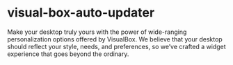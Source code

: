 # visual-box-auto-updater

Make your desktop truly yours with the power of wide-ranging personalization options offered by VisualBox. We believe that your desktop should reflect your style, needs, and preferences, so we’ve crafted a widget experience that goes beyond the ordinary.
